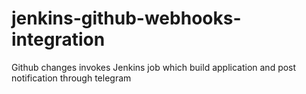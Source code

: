 # jenkins-github-webhooks-integration
Github changes invokes Jenkins job which build application and post notification through telegram
